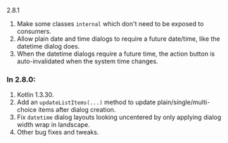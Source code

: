 2.8.1

1. Make some classes `internal` which don't need to be exposed to consumers.
2. Allow plain date and time dialogs to require a future date/time, like the datetime dialog does.
3. When the datetime dialogs require a future time, the action button is auto-invalidated when the system time changes.

### In 2.8.0:
1. Kotlin 1.3.30.
2. Add an `updateListItems(...)` method to update plain/single/multi-choice items after dialog creation.
3. Fix `datetime` dialog layouts looking uncentered by only applying dialog width wrap in landscape.
4. Other bug fixes and tweaks.